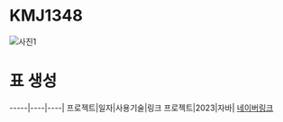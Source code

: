 # KMJ1348
 ![사진1](https://user-images.githubusercontent.com/107060000/230518563-4f36cfe3-b008-435b-a86b-ef83644f5555.png)

# 표 생성
-----|----|----|
프로젝트|일자|사용기술|링크
프로젝트|2023|자바| [네이버링크](https://www.naver.com)
